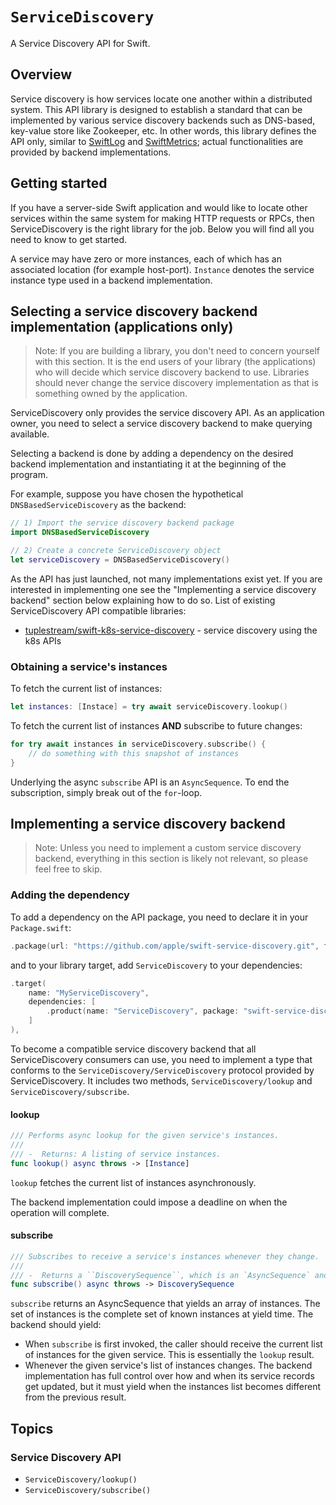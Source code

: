 # ``ServiceDiscovery``

A Service Discovery API for Swift.

## Overview

Service discovery is how services locate one another within a distributed system. This API library is designed to establish a standard that can be implemented by various service discovery backends such as DNS-based, key-value store like Zookeeper, etc. In other words, this library defines the API only, similar to [SwiftLog](https://github.com/apple/swift-log) and [SwiftMetrics](https://github.com/apple/swift-metrics); actual functionalities are provided by backend implementations.

## Getting started

If you have a server-side Swift application and would like to locate other services within the same system for making HTTP requests or RPCs, then ServiceDiscovery is the right library for the job. Below you will find all you need to know to get started.

A service may have zero or more instances, each of which has an associated location (for example host-port). `Instance` denotes the service instance type used in a backend implementation.

## Selecting a service discovery backend implementation (applications only)

> Note: If you are building a library, you don't need to concern yourself with this section. It is the end users of your library (the applications) who will decide which service discovery backend to use. Libraries should never change the service discovery implementation as that is something owned by the application.

ServiceDiscovery only provides the service discovery API. As an application owner, you need to select a service discovery backend to make querying available.

Selecting a backend is done by adding a dependency on the desired backend implementation and instantiating it at the beginning of the program.

For example, suppose you have chosen the hypothetical `DNSBasedServiceDiscovery` as the backend:

```swift
// 1) Import the service discovery backend package
import DNSBasedServiceDiscovery

// 2) Create a concrete ServiceDiscovery object
let serviceDiscovery = DNSBasedServiceDiscovery()
```

As the API has just launched, not many implementations exist yet. If you are interested in implementing one see the "Implementing a service discovery backend" section below explaining how to do so. List of existing ServiceDiscovery API compatible libraries:

- [tuplestream/swift-k8s-service-discovery](https://github.com/tuplestream/swift-k8s-service-discovery) - service discovery using the k8s APIs

### Obtaining a service's instances

To fetch the current list of instances:

```swift
let instances: [Instace] = try await serviceDiscovery.lookup()
```
   
To fetch the current list of instances **AND** subscribe to future changes:

```swift
for try await instances in serviceDiscovery.subscribe() {
    // do something with this snapshot of instances
}
```

Underlying the async `subscribe` API is an `AsyncSequence`. To end the subscription, simply break out of the `for`-loop.

## Implementing a service discovery backend

> Note: Unless you need to implement a custom service discovery backend, everything in this section is likely not relevant, so please feel free to skip.

### Adding the dependency

To add a dependency on the API package, you need to declare it in your `Package.swift`:

```swift
.package(url: "https://github.com/apple/swift-service-discovery.git", from: "2.0.0"),
```

and to your library target, add `ServiceDiscovery` to your dependencies:

```swift
.target(
    name: "MyServiceDiscovery",
    dependencies: [
        .product(name: "ServiceDiscovery", package: "swift-service-discovery"),
    ]
),
```

To become a compatible service discovery backend that all ServiceDiscovery consumers can use, you need to implement a type that conforms to the ``ServiceDiscovery/ServiceDiscovery`` protocol provided by ServiceDiscovery. It includes two methods, ``ServiceDiscovery/lookup`` and ``ServiceDiscovery/subscribe``.

#### lookup

```swift
/// Performs async lookup for the given service's instances.
///
/// -  Returns: A listing of service instances.
func lookup() async throws -> [Instance]
```

`lookup` fetches the current list of instances asynchronously.

The backend implementation could impose a deadline on when the operation will complete.

#### subscribe

```swift
/// Subscribes to receive a service's instances whenever they change.
///
/// -  Returns a ``DiscoverySequence``, which is an `AsyncSequence` and each of its items is a snapshot listing of service instances.
func subscribe() async throws -> DiscoverySequence
```

`subscribe` returns an AsyncSequence that yields an array of instances. The set of instances is the complete set of known instances at yield time. The backend should yield:

- When `subscribe` is first invoked, the caller should receive the current list of instances for the given service. This is essentially the `lookup` result.
- Whenever the given service's list of instances changes. The backend implementation has full control over how and when its service records get updated, but it must yield when the instances list becomes different from the previous result.


## Topics

### Service Discovery API

- ``ServiceDiscovery/lookup()``
- ``ServiceDiscovery/subscribe()``

